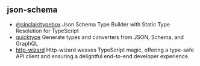 ## json-schema

- [@sinclair/typebox](https://github.com/sinclairzx81/typebox) Json Schema Type Builder with Static Type Resolution for TypeScript
- [quicktype](https://github.com/quicktype/quicktype) Generate types and converters from JSON, Schema, and GraphQL
- [http-wizard](https://github.com/flodlc/http-wizard) Http-wizard weaves TypeScript magic, offering a type-safe API client and ensuring a delightful end-to-end developer experience.